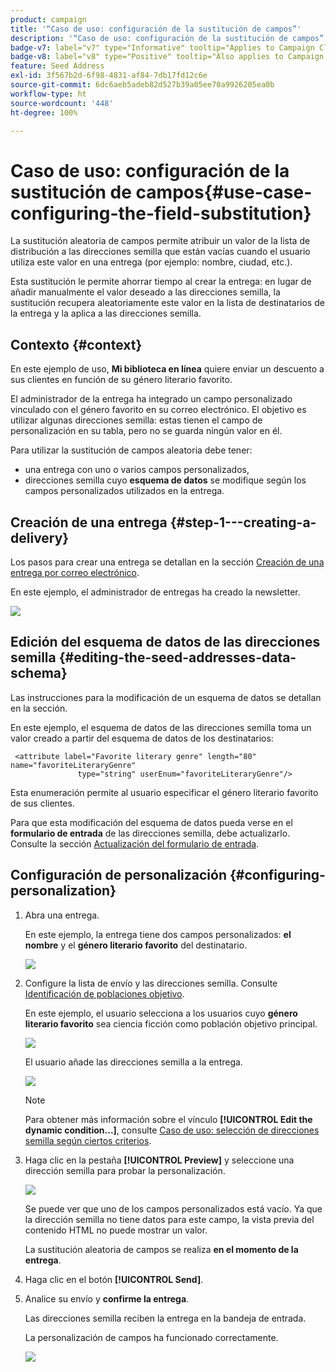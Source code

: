 ```yaml
---
product: campaign
title: '“Caso de uso: configuración de la sustitución de campos”'
description: '“Caso de uso: configuración de la sustitución de campos”'
badge-v7: label="v7" type="Informative" tooltip="Applies to Campaign Classic v7"
badge-v8: label="v8" type="Positive" tooltip="Also applies to Campaign v8"
feature: Seed Address
exl-id: 3f567b2d-6f98-4831-af84-7db17fd12c6e
source-git-commit: 6dc6aeb5adeb82d527b39a05ee70a9926205ea0b
workflow-type: ht
source-wordcount: '448'
ht-degree: 100%

---
```


# Caso de uso: configuración de la sustitución de campos{#use-case-configuring-the-field-substitution}



La sustitución aleatoria de campos permite atribuir un valor de la lista de distribución a las direcciones semilla que están vacías cuando el usuario utiliza este valor en una entrega (por ejemplo: nombre, ciudad, etc.).

Esta sustitución le permite ahorrar tiempo al crear la entrega: en lugar de añadir manualmente el valor deseado a las direcciones semilla, la sustitución recupera aleatoriamente este valor en la lista de destinatarios de la entrega y la aplica a las direcciones semilla.

## Contexto {#context}

En este ejemplo de uso, **Mi biblioteca en línea** quiere enviar un descuento a sus clientes en función de su género literario favorito.

El administrador de la entrega ha integrado un campo personalizado vinculado con el género favorito en su correo electrónico. El objetivo es utilizar algunas direcciones semilla: estas tienen el campo de personalización en su tabla, pero no se guarda ningún valor en él.

Para utilizar la sustitución de campos aleatoria debe tener:

* una entrega con uno o varios campos personalizados,
* direcciones semilla cuyo **esquema de datos** se modifique según los campos personalizados utilizados en la entrega.

## Creación de una entrega {#step-1---creating-a-delivery}

Los pasos para crear una entrega se detallan en la sección [Creación de una entrega por correo electrónico](creating-an-email-delivery.md).

En este ejemplo, el administrador de entregas ha creado la newsletter.

![](assets/dlv_seeds_usecase_24.png)

## Edición del esquema de datos de las direcciones semilla {#editing-the-seed-addresses-data-schema}

Las instrucciones para la modificación de un esquema de datos se detallan en la sección.

En este ejemplo, el esquema de datos de las direcciones semilla toma un valor creado a partir del esquema de datos de los destinatarios:

```
 <attribute label="Favorite literary genre" length="80" name="favoriteLiteraryGenre"
               type="string" userEnum="favoriteLiteraryGenre"/>
```

Esta enumeración permite al usuario especificar el género literario favorito de sus clientes.

Para que esta modificación del esquema de datos pueda verse en el **formulario de entrada** de las direcciones semilla, debe actualizarlo. Consulte la sección [Actualización del formulario de entrada](use-case--selecting-seed-addresses-on-criteria.md#updating-the-input-form).

## Configuración de personalización {#configuring-personalization}

1. Abra una entrega.

   En este ejemplo, la entrega tiene dos campos personalizados: **el nombre** y el **género literario favorito** del destinatario.

   ![](assets/dlv_seeds_usecase_25.png)

1. Configure la lista de envío y las direcciones semilla. Consulte [Identificación de poblaciones objetivo](steps-defining-the-target-population.md).

   En este ejemplo, el usuario selecciona a los usuarios cuyo **género literario favorito** sea ciencia ficción como población objetivo principal.

   ![](assets/dlv_seeds_usecase_26.png)

   El usuario añade las direcciones semilla a la entrega.

   ![](assets/dlv_seeds_usecase_27.png)

   >[!NOTE]
   >
   >Para obtener más información sobre el vínculo **[!UICONTROL Edit the dynamic condition...]**, consulte [Caso de uso: selección de direcciones semilla según ciertos criterios](use-case--selecting-seed-addresses-on-criteria.md).

1. Haga clic en la pestaña **[!UICONTROL Preview]** y seleccione una dirección semilla para probar la personalización.

   ![](assets/dlv_seeds_usecase_28.png)

   Se puede ver que uno de los campos personalizados está vacío. Ya que la dirección semilla no tiene datos para este campo, la vista previa del contenido HTML no puede mostrar un valor.

   La sustitución aleatoria de campos se realiza **en el momento de la entrega**.

1. Haga clic en el botón **[!UICONTROL Send]**.
1. Analice su envío y **confirme la entrega**.

   Las direcciones semilla reciben la entrega en la bandeja de entrada.

   La personalización de campos ha funcionado correctamente.

   ![](assets/dlv_seeds_usecase_08.png)
